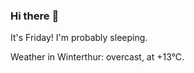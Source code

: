 ### Hi there :wave:

It's Friday! I'm probably sleeping.

Weather in Winterthur: overcast, at +13°C.
